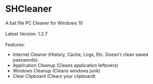 # SHCleaner
A bat file PC Cleaner for Windows 10
<br><br>
Latest Version: 1.2.7
<br><br>
Features:
- Internet Cleaner (History, Cache, Logs, Etc. Doesn't clean saved passwords).
- Application Cleanup (Cleans application leftovers)
- Windows Cleanup (Cleans windows junk)
- Clear Clipboard (Clears your clipboard)